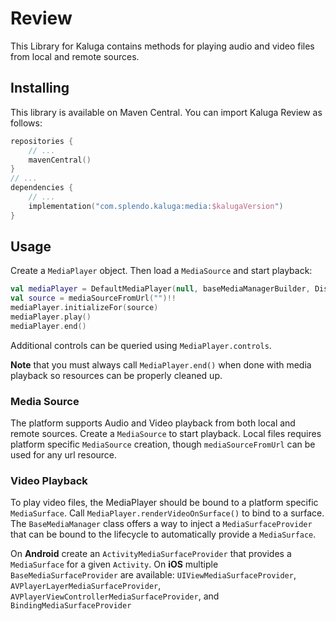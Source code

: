 # Review
This Library for Kaluga contains methods for playing audio and video files from local and remote sources.

## Installing
This library is available on Maven Central. You can import Kaluga Review as follows:

```kotlin
repositories {
    // ...
    mavenCentral()
}
// ...
dependencies {
    // ...
    implementation("com.splendo.kaluga:media:$kalugaVersion")
}
```

## Usage
Create a `MediaPlayer` object. Then load a `MediaSource` and start playback:

```kotlin
val mediaPlayer = DefaultMediaPlayer(null, baseMediaManagerBuilder, Dispatchers.Main)
val source = mediaSourceFromUrl("")!!
mediaPlayer.initializeFor(source)
mediaPlayer.play()
mediaPlayer.end()
```

Additional controls can be queried using `MediaPlayer.controls`.

**Note** that you must always call `MediaPlayer.end()` when done with media playback so resources can be properly cleaned up.

### Media Source
The platform supports Audio and Video playback from both local and remote sources.
Create a `MediaSource` to start playback.
Local files requires platform specific `MediaSource` creation, though `mediaSourceFromUrl` can be used for any url resource.

### Video Playback
To play video files, the MediaPlayer should be bound to a platform specific `MediaSurface`.
Call `MediaPlayer.renderVideoOnSurface()` to bind to a surface.
The `BaseMediaManager` class offers a way to inject a `MediaSurfaceProvider` that can be bound to the lifecycle to automatically provide a `MediaSurface`.

On **Android** create an `ActivityMediaSurfaceProvider` that provides a `MediaSurface` for a given `Activity`.
On **iOS** multiple `BaseMediaSurfaceProvider` are available: `UIViewMediaSurfaceProvider`, `AVPlayerLayerMediaSurfaceProvider`, `AVPlayerViewControllerMediaSurfaceProvider`, and `BindingMediaSurfaceProvider`
